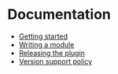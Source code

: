 # Documentation

* [Getting started](./Getting-started.md)
* [Writing a module](./Writing-a-module.md)
* [Releasing the plugin](./Releasing-the-plugin.md)
* [Version support policy](./Version-support-policy.md)
